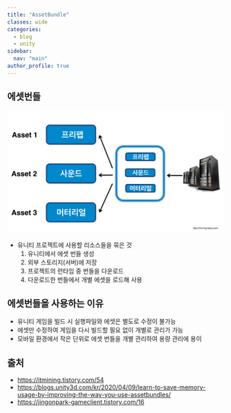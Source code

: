 ```yaml
---
title: "AssetBundle"
classes: wide
categories: 
  - blog
  - unity
sidebar:
  nav: "main"
author_profile: true
---
```

  
## 에셋번들
![post_thumbnail](/assets/images/24306D4A5837A29D28.jfif)
* 유니티 프로젝트에 사용할 리소스들을 묶은 것
  1. 유니티에서 에셋 번들 생성
  2. 외부 스토리지(서버)에 저장
  3. 프로젝트의 런타임 중 번들을 다운로드
  4. 다운로드한 번들에서 개별 에셋을 로드해 사용

## 에셋번들을 사용하는 이유
* 유니티 게임을 빌드 시 실행파일와 에셋은 별도로 수정이 불가능
* 에셋만 수정하여 게임을 다시 빌드할 필요 없이 개별로 관리가 가능
* 모바일 환경에서 작은 단위로 에셋 번들을 개별 관리하여 용량 관리에 용이

## 출처
* <https://itmining.tistory.com/54>
* <https://blogs.unity3d.com/kr/2020/04/09/learn-to-save-memory-usage-by-improving-the-way-you-use-assetbundles/>
* <https://jingonpark-gameclient.tistory.com/16>